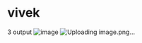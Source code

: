 # vivek
3 output
![image](https://github.com/assistantssir1255/vivek/assets/143501743/57b1f607-af2d-4f69-865b-9451106ed66a)
![Uploading image.png…]()
